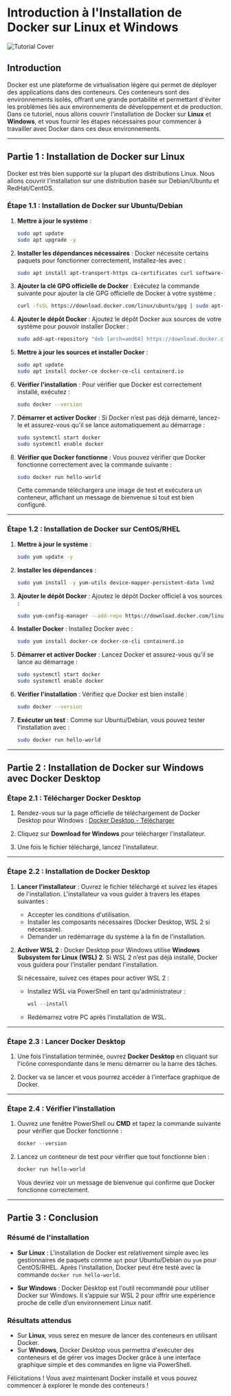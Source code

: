#  Introduction à l'Installation de Docker sur Linux et Windows

![Tutorial Cover](assets/docker-installation.jpg)

## Introduction

Docker est une plateforme de virtualisation légère qui permet de déployer des applications dans des conteneurs. Ces conteneurs sont des environnements isolés, offrant une grande portabilité et permettant d'éviter les problèmes liés aux environnements de développement et de production. Dans ce tutoriel, nous allons couvrir l'installation de Docker sur **Linux** et **Windows**, et vous fournir les étapes nécessaires pour commencer à travailler avec Docker dans ces deux environnements.

---

## Partie 1 : Installation de Docker sur Linux

Docker est très bien supporté sur la plupart des distributions Linux. Nous allons couvrir l'installation sur une distribution basée sur Debian/Ubuntu et RedHat/CentOS.

### Étape 1.1 : Installation de Docker sur Ubuntu/Debian

1. **Mettre à jour le système** :
   ```bash
   sudo apt update
   sudo apt upgrade -y
   ```

2. **Installer les dépendances nécessaires** :
   Docker nécessite certains paquets pour fonctionner correctement, installez-les avec :
   ```bash
   sudo apt install apt-transport-https ca-certificates curl software-properties-common
   ```

3. **Ajouter la clé GPG officielle de Docker** :
   Exécutez la commande suivante pour ajouter la clé GPG officielle de Docker à votre système :
   ```bash
   curl -fsSL https://download.docker.com/linux/ubuntu/gpg | sudo apt-key add -
   ```

4. **Ajouter le dépôt Docker** :
   Ajoutez le dépôt Docker aux sources de votre système pour pouvoir installer Docker :
   ```bash
   sudo add-apt-repository "deb [arch=amd64] https://download.docker.com/linux/ubuntu $(lsb_release -cs) stable"
   ```

5. **Mettre à jour les sources et installer Docker** :
   ```bash
   sudo apt update
   sudo apt install docker-ce docker-ce-cli containerd.io
   ```

6. **Vérifier l'installation** :
   Pour vérifier que Docker est correctement installé, exécutez :
   ```bash
   sudo docker --version
   ```

7. **Démarrer et activer Docker** :
   Si Docker n’est pas déjà démarré, lancez-le et assurez-vous qu'il se lance automatiquement au démarrage :
   ```bash
   sudo systemctl start docker
   sudo systemctl enable docker
   ```

8. **Vérifier que Docker fonctionne** :
   Vous pouvez vérifier que Docker fonctionne correctement avec la commande suivante :
   ```bash
   sudo docker run hello-world
   ```

   Cette commande téléchargera une image de test et exécutera un conteneur, affichant un message de bienvenue si tout est bien configuré.

---

### Étape 1.2 : Installation de Docker sur CentOS/RHEL

1. **Mettre à jour le système** :
   ```bash
   sudo yum update -y
   ```

2. **Installer les dépendances** :
   ```bash
   sudo yum install -y yum-utils device-mapper-persistent-data lvm2
   ```

3. **Ajouter le dépôt Docker** :
   Ajoutez le dépôt Docker officiel à vos sources :
   ```bash
   sudo yum-config-manager --add-repo https://download.docker.com/linux/centos/docker-ce.repo
   ```

4. **Installer Docker** :
   Installez Docker avec :
   ```bash
   sudo yum install docker-ce docker-ce-cli containerd.io
   ```

5. **Démarrer et activer Docker** :
   Lancez Docker et assurez-vous qu'il se lance au démarrage :
   ```bash
   sudo systemctl start docker
   sudo systemctl enable docker
   ```

6. **Vérifier l'installation** :
   Vérifiez que Docker est bien installé :
   ```bash
   sudo docker --version
   ```

7. **Exécuter un test** :
   Comme sur Ubuntu/Debian, vous pouvez tester l'installation avec :
   ```bash
   sudo docker run hello-world
   ```

---

## Partie 2 : Installation de Docker sur Windows avec Docker Desktop

### Étape 2.1 : Télécharger Docker Desktop

1. Rendez-vous sur la page officielle de téléchargement de Docker Desktop pour Windows :
   [Docker Desktop - Télécharger](https://www.docker.com/products/docker-desktop)

2. Cliquez sur **Download for Windows** pour télécharger l'installateur.

3. Une fois le fichier téléchargé, lancez l'installateur.

---

### Étape 2.2 : Installation de Docker Desktop

1. **Lancer l'installateur** :
   Ouvrez le fichier téléchargé et suivez les étapes de l'installation. L'installateur va vous guider à travers les étapes suivantes :
   - Accepter les conditions d'utilisation.
   - Installer les composants nécessaires (Docker Desktop, WSL 2 si nécessaire).
   - Demander un redémarrage du système à la fin de l'installation.

2. **Activer WSL 2** :
   Docker Desktop pour Windows utilise **Windows Subsystem for Linux (WSL) 2**. Si WSL 2 n’est pas déjà installé, Docker vous guidera pour l’installer pendant l'installation.

   Si nécessaire, suivez ces étapes pour activer WSL 2 :
   - Installez WSL via PowerShell en tant qu'administrateur :
     ```powershell
     wsl --install
     ```
   - Redémarrez votre PC après l’installation de WSL.

---

### Étape 2.3 : Lancer Docker Desktop

1. Une fois l'installation terminée, ouvrez **Docker Desktop** en cliquant sur l'icône correspondante dans le menu démarrer ou la barre des tâches.

2. Docker va se lancer et vous pourrez accéder à l'interface graphique de Docker.

---

### Étape 2.4 : Vérifier l'installation

1. Ouvrez une fenêtre PowerShell ou **CMD** et tapez la commande suivante pour vérifier que Docker fonctionne :
   ```powershell
   docker --version
   ```

2. Lancez un conteneur de test pour vérifier que tout fonctionne bien :
   ```powershell
   docker run hello-world
   ```

   Vous devriez voir un message de bienvenue qui confirme que Docker fonctionne correctement.

---

## Partie 3 : Conclusion

### Résumé de l'installation

- **Sur Linux** : L'installation de Docker est relativement simple avec les gestionnaires de paquets comme `apt` pour Ubuntu/Debian ou `yum` pour CentOS/RHEL. Après l'installation, Docker peut être testé avec la commande `docker run hello-world`.
  
- **Sur Windows** : Docker Desktop est l'outil recommandé pour utiliser Docker sur Windows. Il s’appuie sur WSL 2 pour offrir une expérience proche de celle d’un environnement Linux natif.

### Résultats attendus

- Sur **Linux**, vous serez en mesure de lancer des conteneurs en utilisant Docker.
- Sur **Windows**, Docker Desktop vous permettra d'exécuter des conteneurs et de gérer vos images Docker grâce à une interface graphique simple et des commandes en ligne via PowerShell.

Félicitations ! Vous avez maintenant Docker installé et vous pouvez commencer à explorer le monde des conteneurs !
